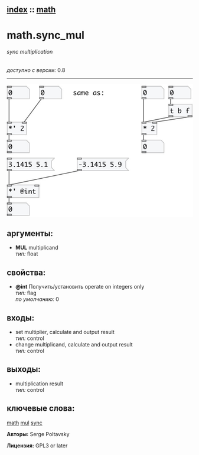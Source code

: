 [index](index.html) :: [math](category_math.html)
---

# math.sync_mul

###### sync multiplication

*доступно с версии:* 0.8

---




[![example](../examples/img/math.sync_mul.jpg)](../examples/pd/math.sync_mul.pd)



## аргументы:

* **MUL**
multiplicand<br>
_тип:_ float<br>





## свойства:

* **@int** 
Получить/установить operate on integers only<br>
_тип:_ flag<br>
_по умолчанию:_ 0<br>



## входы:

* set multiplier, calculate and output result<br>
_тип:_ control
* change multiplicand, calculate and output result<br>
_тип:_ control



## выходы:

* multiplication result<br>
_тип:_ control



## ключевые слова:

[math](keywords/math.html)
[mul](keywords/mul.html)
[sync](keywords/sync.html)






**Авторы:** Serge Poltavsky




**Лицензия:** GPL3 or later





